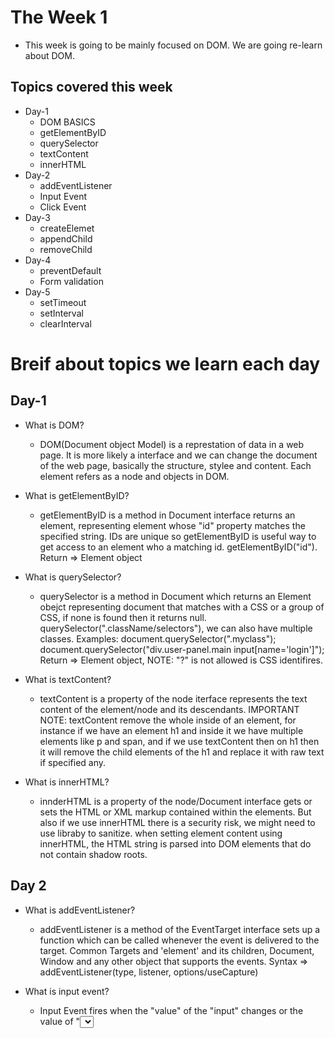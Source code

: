 # The Week 1

- This week is going to be mainly focused on DOM. We are going re-learn about DOM.

## Topics covered this week
- Day-1
  - DOM BASICS
  - getElementByID
  - querySelector
  - textContent
  - innerHTML
- Day-2
  - addEventListener
  - Input Event
  - Click Event
- Day-3
  - createElemet
  - appendChild
  - removeChild
- Day-4
  - preventDefault
  - Form validation
- Day-5
  - setTimeout
  - setInterval
  - clearInterval

# Breif about topics we learn each day

## Day-1

- What is DOM?
  - DOM(Document object Model) is a represtation of data in a web page. It is more likely a interface and we can change the document of the web page, basically the structure, stylee and content. Each element refers as a node and objects in DOM.

- What is getElementByID?
  - getElementByID is a method in Document interface returns an element, representing element whose "id" property matches the specified string. IDs are unique so getElementByID is useful way to get access to an element who a matching id. getElementByID("id").
Return => Element object

- What is querySelector?
  - querySelector is a method in Document which returns an Element obejct representing document that matches with a CSS or a group of CSS, if none is found then it returns null.
querySelector(".className/selectors"), we can also have multiple classes. Examples: document.querySelector(".myclass"); document.querySelector("div.user-panel.main input[name='login']");
Return => Element object, NOTE: "?" is not allowed is CSS identifires.

- What is textContent?
  - textContent is a property of the node iterface represents the text content of the element/node and its descendants. IMPORTANT NOTE: textContent remove the whole inside of an element, for instance if we have an element h1 and inside it we have multiple elements like p and span, and if we use textContent then on h1 then it will remove the child elements of the h1 and replace it with raw text if specified any.

- What is innerHTML?
  - innderHTML is a property of the node/Document interface gets or sets the HTML or XML markup contained within the elements. But also if we use innerHTML there is a security risk, we might need to use libraby to sanitize. when setting element content using innerHTML, the HTML string is parsed into DOM elements that do not contain shadow roots.

## Day 2

- What is addEventListener?
  - addEventListener is a method of the EventTarget interface sets up a function which can be called whenever the event is delivered to the target. Common Targets and 'element' and its children, Document, Window and any other object that supports the events.
  Syntax => addEventListener(type, listener, options/useCapture)

- What is input event?
  - Input Event fires when the "value" of the "input" changes or the value of "<select>", "<textarea>" element changes as a direct result of a user action.
    - For <textarea> and <input> elements that accept text input the interface is "InputEvent" for others the interface is Event.
    - The input event is fired every time the value changes of the element, unlike the "change" event, which only fires when the value is committed, such as by pressing enter of submitting.
    - Syntax: addEventListener("input", function(e)).

  - What is click event?
  - Click event fires as soon as there is a activity which invloves any click on the screen:
    - It could be a pointing-device button is pressed and released while the pointer is located inside the element which has the event.
    - Any User interaction that is equivalent to a click, such as pressing the space key or Enter Key.

## Day 3

- What is createElemet?
  - createElemet is a document method which creates a HTML element.
  Syntax => createElemet(localName)

- What is appendChild?
  - appendChild is a method of Node interface which adds a node to the end of the list of children of a specified parent node.
  Syntax => appendChild(aChild)

- What is removeChild?
  - removeChild is a method of Node interface which removes a node from the DOM and returns the removed node.
  Syntax => removeChild(child)

- BONUS: Difference between Node and Document:
  - Node: Node is the base class interface for many DOM API objects. Every kind of DOM node (like elements, text, comments, etc.) is represented by an interface based on Node.
  - Document: Document is a specific type of Node that represents the entire HTML or XML document. It is the root node from which all other nodes (elements, text, etc.) descend.

## Day 4

- What is preventDefault?
  - preventDefault is a method of the Event interface to block the default actions of the event. But if we pass preventDefault to a non-cancellable event then it will not stop that event. 
  Syntax => preventDefault(), Return Value => None(undefined)

- Basic Form validation

## Day 5

- What is setTimeout?
  - setTimeout is a method of the "window" interface which sets a timer, it executes the function or a piece of code as soon as the timer expires.
  Syntax => setTimeout(code/function, delay)
  - Return Value => The setTimeout return a postitive integer(within the range of 1 to 2billion), that uniquely identifies the timer created, hence it is often referred as timeout ID.
  - Timeouts are cancellabe usign window.clearTimeout().
  - setTimeout is called with "delay", but for instance if the value of the delay is not a number but a string like this: "1000" then JS does implicit type coercion and that string will be coerced into a number.
  - setTimeout is asynchronous function which implies that the function will not block the main thread and it will actaully go to the event loop and inside CallBack queue and will wait until the call stack is empty.

- What is setInterval?
  - setInterval is a method of the window which call the function or a piece of code repeatedly after the delay, which is fixed in the interval.
  Syntax => setInterval(code/function, delay)
  - Same as timeout setInterval returna a positive integer within the same range as setTimeout, and is also known as interval ID.

- what is clearInterval/clearTimeout?
  - They both are a method of window iterface which cancels the timer, which was established by a setTimeout/setInterval.
  Syntax => clearInterval(timerID)/ clearTimeout(timerID)

## Note: I have started JS again just to re-learn, We will utilize 1 hour daily, and each week we will learn new topics.
